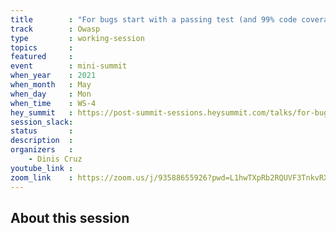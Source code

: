 ```yaml
---
title        : "For bugs start with a passing test (and 99% code coverage)"
track        : Owasp
type         : working-session
topics       :
featured     :
event        : mini-summit
when_year    : 2021
when_month   : May
when_day     : Mon
when_time    : WS-4
hey_summit   : https://post-summit-sessions.heysummit.com/talks/for-bugs-start-with-a-passing-test-and-99-code-coverage/
session_slack:
status       : 
description  :
organizers   :
    - Dinis Cruz
youtube_link :
zoom_link    : https://zoom.us/j/93588655926?pwd=L1hwTXpRb2RQUVF3TnkvRXVITkdXZz09
---
```


## About this session

